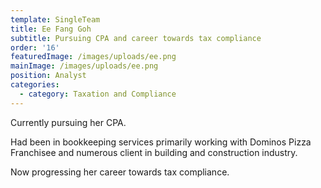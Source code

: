 ```yaml
---
template: SingleTeam
title: Ee Fang Goh
subtitle: Pursuing CPA and career towards tax compliance
order: '16'
featuredImage: /images/uploads/ee.png
mainImage: /images/uploads/ee.png
position: Analyst
categories:
  - category: Taxation and Compliance
---
```

Currently pursuing her CPA.

Had been in bookkeeping services primarily working with Dominos Pizza Franchisee and numerous client in building and construction industry. 

Now progressing her career towards tax compliance.
